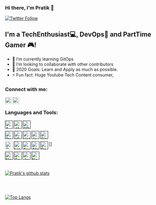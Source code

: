 
### Hi there, I'm Pratik 👋

[![Twitter Follow](https://img.shields.io/twitter/follow/ptkblr?color=1DA1F2&logo=twitter&style=for-the-badge)](https://twitter.com/intent/follow?original_referer=https%3A%2F%2Fgithub.com%2Fpptkblr&screen_name=ptkblr)

## I'm a TechEnthusiast:computer:, DevOps:repeat: and PartTime Gamer :video_game:!

- 🔭 I’m currently learning GitOps
- 👯 I’m looking to collaborate with other contributors
- 🥅 2020 Goals: Learn and Apply as much as possible.
- ⚡ Fun fact: Huge Youtube Tech Content consumer,

### Connect with me:


[<img align="left" alt="Pratik Balar | Twitter" width="22px" src="https://cdn.jsdelivr.net/npm/simple-icons@v3/icons/twitter.svg" />](https://twitter.com/ptkblr)
[<img align="left" alt="Pratik Balar | LinkedIn" width="22px" src="https://cdn.jsdelivr.net/npm/simple-icons@v3/icons/linkedin.svg" />](https://www.linkedin.com/in/pratikbalar/)


<br />


### Languages and Tools:

[<img align="left" alt="AWS" width="26px" src="https://cdn.jsdelivr.net/npm/simple-icons@3.6.1/icons/amazonaws.svg" />]()
[<img align="left" alt="JAVA" width="26px" src="https://cdn.jsdelivr.net/npm/simple-icons@3.6.1/icons/java.svg" />]()
[<img align="left" alt="CPP" width="26px" src="https://cdn.jsdelivr.net/npm/simple-icons@3.6.1/icons/cplusplus.svg" />]()
<br />
<br />
[<img align="left" alt="Docker" width="26px" src="https://cdn.jsdelivr.net/npm/simple-icons@3.6.1/icons/docker.svg" />]()
[<img align="left" alt="k8s" width="26px" src="https://cdn.jsdelivr.net/npm/simple-icons@3.6.1/icons/kubernetes.svg" />]()
[<img align="left" alt="Helm" width="26px" src="https://cdn.jsdelivr.net/npm/simple-icons@3.6.1/icons/helm.svg" />]()
[<img align="left" alt="Jenkins" width="26px" src="https://cdn.jsdelivr.net/npm/simple-icons@3.6.1/icons/jenkins.svg" />]()
[<img align="left" alt="CircleCI" width="26px" src="https://cdn.jsdelivr.net/npm/simple-icons@3.6.1/icons/circleci.svg" />]()
<br />
<br />
[<img align="left" alt="CMake" width="26px" src="https://cdn.jsdelivr.net/npm/simple-icons@3.6.1/icons/cmake.svg" />]
[<img align="left" alt="Linux" width="26px" src="https://cdn.jsdelivr.net/npm/simple-icons@3.6.1/icons/linux.svg" />]()
[<img align="left" alt="ArchLinux" width="26px" src="https://cdn.jsdelivr.net/npm/simple-icons@3.6.1/icons/archlinux.svg" />]()
[<img align="left" alt="AlpineLinux" width="26px" src="https://cdn.jsdelivr.net/npm/simple-icons@3.6.1/icons/alpinelinux.svg" />]()
[<img align="left" alt="Debian" width="26px" src="https://cdn.jsdelivr.net/npm/simple-icons@3.6.1/icons/debian.svg" />]()
<br />
<br />
[<img align="left" alt="Nginx" width="26px" src="https://cdn.jsdelivr.net/npm/simple-icons@3.6.1/icons/nginx.svg" />]()
[<img align="left" alt="Confluence" width="26px" src="https://cdn.jsdelivr.net/npm/simple-icons@3.6.1/icons/confluence.svg" />]()
[<img align="left" alt="Jira" width="26px" src="https://cdn.jsdelivr.net/npm/simple-icons@3.6.1/icons/jira.svg" />]()
[<img align="left" alt="Notion" width="26px" src="https://cdn.jsdelivr.net/npm/simple-icons@3.6.1/icons/notion.svg" />]()
	

<br />
<br />

[![Pratik's github stats](https://github-readme-stats.vercel.app/api?username=pratikbalar&show_icons=true)](https://github.com/pratikbalar)

<br />
<br />

[![Top Langs](https://github-readme-stats.vercel.app/api/top-langs/?username=pratikbalar&theme=algolia)](https://github.com/SelfhostedPro)
<!--
**pratikbalar/pratikbalar** is a ✨ _special_ ✨ repository because its `README.md` (this file) appears on your GitHub profile.

Here are some ideas to get you started:

- 🔭 I’m currently working on ...
- 🌱 I’m currently learning ...
- 👯 I’m looking to collaborate on ...
- 🤔 I’m looking for help with ...
- 💬 Ask me about ...
- 📫 How to reach me: ...
- 😄 Pronouns: ...
- ⚡ Fun fact: ...
-->
